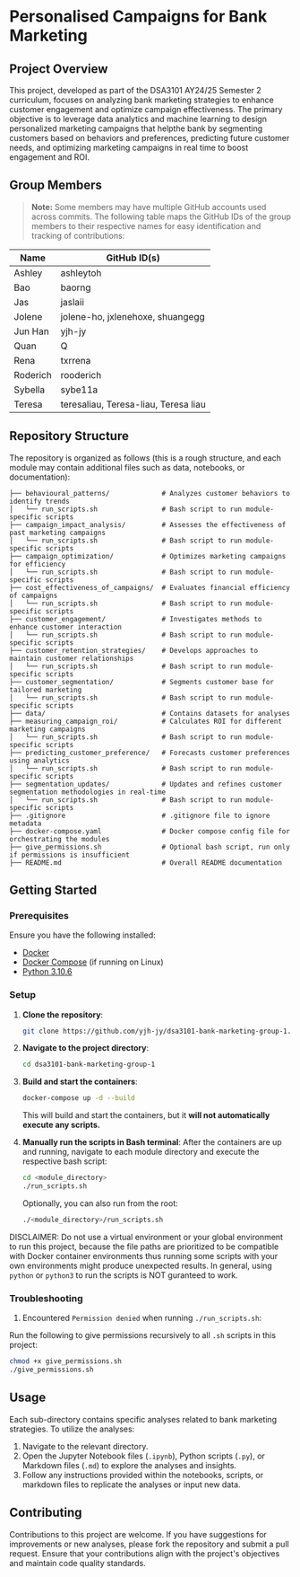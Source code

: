 # Personalised Campaigns for Bank Marketing

## Project Overview

This project, developed as part of the DSA3101 AY24/25 Semester 2 curriculum, focuses on analyzing bank marketing strategies to enhance customer engagement and optimize campaign effectiveness. The primary objective is to leverage data analytics and machine learning to design personalized marketing campaigns that helpthe bank by segmenting customers based on behaviors and preferences, predicting future customer needs, and optimizing marketing campaigns in real time to boost engagement and ROI.

## Group Members

> **Note:** Some members may have multiple GitHub accounts used across commits. The following table maps the GitHub IDs of the group members to their respective names for easy identification and tracking of contributions:

| Name     | GitHub ID(s)                         |
|----------|--------------------------------------|
| Ashley   | ashleytoh                            |
| Bao      | baorng                               |
| Jas      | jaslaii                              |
| Jolene   | jolene-ho, jxlenehoxe, shuangegg     |
| Jun Han  | yjh-jy                               |
| Quan     | Q                                    |
| Rena     | txrrena                              |
| Roderich | rooderich                            |
| Sybella  | sybe11a                              |
| Teresa   | teresaliau, Teresa-liau, Teresa liau |

## Repository Structure

The repository is organized as follows (this is a rough structure, and each module may contain additional files such as data, notebooks, or documentation):

```
├── behavioural_patterns/             # Analyzes customer behaviors to identify trends
│   └── run_scripts.sh                # Bash script to run module-specific scripts
├── campaign_impact_analysis/         # Assesses the effectiveness of past marketing campaigns
│   └── run_scripts.sh                # Bash script to run module-specific scripts
├── campaign_optimization/            # Optimizes marketing campaigns for efficiency
│   └── run_scripts.sh                # Bash script to run module-specific scripts
├── cost_effectiveness_of_campaigns/  # Evaluates financial efficiency of campaigns
│   └── run_scripts.sh                # Bash script to run module-specific scripts
├── customer_engagement/              # Investigates methods to enhance customer interaction
│   └── run_scripts.sh                # Bash script to run module-specific scripts
├── customer_retention_strategies/    # Develops approaches to maintain customer relationships
│   └── run_scripts.sh                # Bash script to run module-specific scripts
├── customer_segmentation/            # Segments customer base for tailored marketing
│   └── run_scripts.sh                # Bash script to run module-specific scripts
├── data/                             # Contains datasets for analyses
├── measuring_campaign_roi/           # Calculates ROI for different marketing campaigns
│   └── run_scripts.sh                # Bash script to run module-specific scripts
├── predicting_customer_preference/   # Forecasts customer preferences using analytics
│   └── run_scripts.sh                # Bash script to run module-specific scripts
├── segmentation_updates/             # Updates and refines customer segmentation methodologies in real-time
│   └── run_scripts.sh                # Bash script to run module-specific scripts
├── .gitignore                        # .gitignore file to ignore metadata
├── docker-compose.yaml               # Docker compose config file for orchestrating the modules
├── give_permissions.sh               # Optional bash script, run only if permissions is insufficient
├── README.md                         # Overall README documentation
```

## Getting Started

### Prerequisites

Ensure you have the following installed:

- [Docker](https://www.docker.com/get-started)
- [Docker Compose](https://docs.docker.com/compose/install/standalone/) (if running on Linux)
- [Python 3.10.6](https://www.python.org/downloads/release/python-3106/)

### Setup

1. **Clone the repository**:

   ```bash
   git clone https://github.com/yjh-jy/dsa3101-bank-marketing-group-1.git
   ```

2. **Navigate to the project directory**:

   ```bash
   cd dsa3101-bank-marketing-group-1
   ```

3. **Build and start the containers**:

   ```bash
   docker-compose up -d --build
   ```

   This will build and start the containers, but it **will not automatically execute any scripts.**

4. **Manually run the scripts in Bash terminal**: After the containers are up and running, navigate to each module directory and execute the respective bash script:

   ```bash
   cd <module_directory>
   ./run_scripts.sh
   ```

   Optionally, you can also run from the root:

   ```bash
   ./<module_directory>/run_scripts.sh
   ```

DISCLAIMER: Do not use a virtual environment or your global environment to run this project, because the file paths are prioritized to be compatible with Docker container environments thus running some scripts with your own environments might produce unexpected results. In general, using `python` or `python3` to run the scripts is NOT guranteed to work.

### Troubleshooting

1. Encountered `Permission denied` when running `./run_scripts.sh`:

Run the following to give permissions recursively to all `.sh` scripts in this project:
   ```bash
   chmod +x give_permissions.sh
   ./give_permissions.sh   
   ```

## Usage

Each sub-directory contains specific analyses related to bank marketing strategies. To utilize the analyses:

1. Navigate to the relevant directory.
2. Open the Jupyter Notebook files (`.ipynb`), Python scripts (`.py`), or Markdown files (`.md`) to explore the analyses and insights.
3. Follow any instructions provided within the notebooks, scripts, or markdown files to replicate the analyses or input new data.

## Contributing

Contributions to this project are welcome. If you have suggestions for improvements or new analyses, please fork the repository and submit a pull request. Ensure that your contributions align with the project's objectives and maintain code quality standards.

